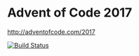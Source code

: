 # Advent of Code 2017
http://adventofcode.com/2017

[![Build Status](https://travis-ci.org/nraistrick/advent-of-code-2017.svg?branch=master)](https://travis-ci.org/nraistrick/advent-of-code-2017)
